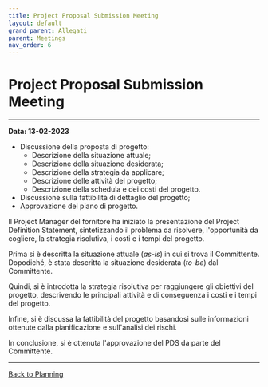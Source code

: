 ```yaml
---
title: Project Proposal Submission Meeting
layout: default
grand_parent: Allegati
parent: Meetings
nav_order: 6
---
```


# Project Proposal Submission Meeting

---

**Data: 13-02-2023**

- Discussione della proposta di progetto:
  - Descrizione della situazione attuale;
  - Descrizione della situazione desiderata;
  - Descrizione della strategia da applicare;
  - Descrizione delle attività del progetto;
  - Descrizione della schedula e dei costi del progetto.
- Discussione sulla fattibilità di dettaglio del progetto;
- Approvazione del piano di progetto.

Il Project Manager del fornitore ha iniziato la presentazione del Project Definition Statement, sintetizzando il problema
da risolvere, l'opportunità da cogliere, la strategia risolutiva, i costi e i tempi del progetto.

Prima si è descritta la situazione attuale (_as-is_) in cui si trova il Committente. Dopodiché, è stata descritta la 
situazione desiderata (_to-be_) dal Committente.

Quindi, si è introdotta la strategia risolutiva per raggiungere gli obiettivi del progetto, descrivendo le principali
attività e di conseguenza i costi e i tempi del progetto.

Infine, si è discussa la fattibilità del progetto basandosi sulle informazioni ottenute dalla pianificazione e
sull'analisi dei rischi.

In conclusione, si è ottenuta l'approvazione del PDS da parte del Committente.

---

[Back to Planning](/pm/2-planning#project-proposal-submission-meeting)